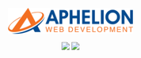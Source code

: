  <p align="center">
<img src="images/logo.png" alt="Logo Aphelion Web Development" width="50%" height="auto">
</p>

  <p align="center">
  <img width="48%" src="https://github-readme-stats.vercel.app/api?username=Aphelion-im&show_icons=true&theme=slateorange&icon_color=F86C18&title_color=F86C18" />

  <img width="48%" src="https://github-readme-streak-stats.herokuapp.com/?user=Aphelion-im&theme=slateorange&hide_border=false&ring=F86C18&fire=F86C18&currStreakNum=F86C18&currStreakLabel=F86C18&sideNums=F86C18&sideLabels=F86C18&stroke=00448D&border=fff" />
</p>











